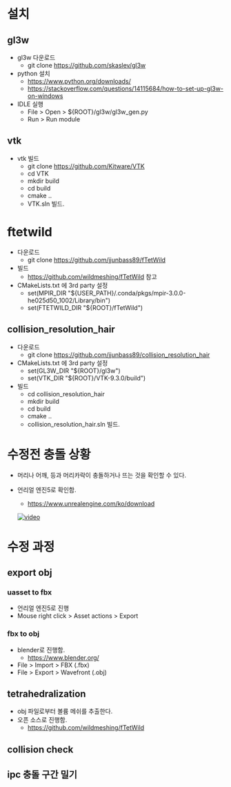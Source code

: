 # 설치
## gl3w
* gl3w 다운로드
    * git clone https://github.com/skaslev/gl3w
* python 설치
    * https://www.python.org/downloads/
    * https://stackoverflow.com/questions/14115684/how-to-set-up-gl3w-on-windows
* IDLE 실행
    * File > Open > ${ROOT}/gl3w/gl3w_gen.py
    * Run > Run module

## vtk
* vtk 빌드
    * git clone https://github.com/Kitware/VTK
    * cd VTK
    * mkdir build
    * cd build
    * cmake ..
    * VTK.sln 빌드.

# ftetwild
* 다운로드
    * git clone https://github.com/jjunbass89/fTetWild
* 빌드
    * https://github.com/wildmeshing/fTetWild 참고        
* CMakeLists.txt 에 3rd party 설정
    * set(MPIR_DIR "${USER_PATH}/.conda/pkgs/mpir-3.0.0-he025d50_1002/Library/bin")
    * set(FTETWILD_DIR "${ROOT}/fTetWild")
    
## collision_resolution_hair
* 다운로드
    * git clone https://github.com/jjunbass89/collision_resolution_hair
* CMakeLists.txt 에 3rd party 설정
    * set(GL3W_DIR "${ROOT}/gl3w")
    * set(VTK_DIR "${ROOT}/VTK-9.3.0/build")
* 빌드
    * cd collision_resolution_hair
    * mkdir build
    * cd build
    * cmake ..
    * collision_resolution_hair.sln 빌드.


# 수정전 충돌 상황
* 머리나 어깨, 등과 머리카락이 충돌하거나 뜨는 것을 확인할 수 있다.
* 언리얼 엔진5로 확인함. 
    * https://www.unrealengine.com/ko/download

    [![video](https://img.youtube.com/vi/ftYdJX8hryk/0.jpg)](https://www.youtube.com/watch?v=ftYdJX8hryk)

# 수정 과정
## export obj
### uasset to fbx
* 언리얼 엔진5로 진행
* Mouse right click > Asset actions > Export

### fbx to obj
* blender로 진행함.
    * https://www.blender.org/
* File > Import > FBX (.fbx)
* File > Export > Wavefront (.obj)


## tetrahedralization
* obj 파일로부터 볼륨 메쉬를 추출한다.
* 오픈 소스로 진행함.
    * https://github.com/wildmeshing/fTetWild

## collision check

## ipc 충돌 구간 밀기
